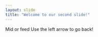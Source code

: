 ```yaml
---
layout: slide
title: "Welcome to our second slide!"
---
```

Mid or feed
Use the left arrow to go back!
